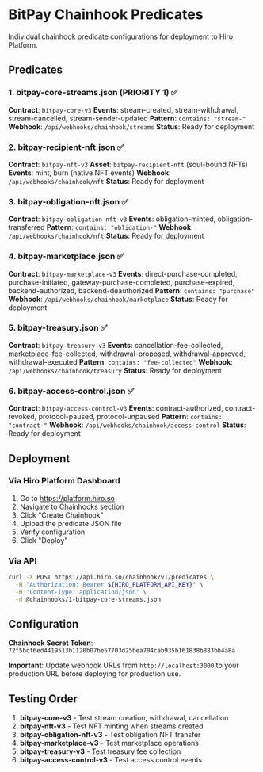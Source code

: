 # BitPay Chainhook Predicates

Individual chainhook predicate configurations for deployment to Hiro Platform.

## Predicates

### 1. bitpay-core-streams.json (PRIORITY 1) ✅
**Contract**: `bitpay-core-v3`
**Events**: stream-created, stream-withdrawal, stream-cancelled, stream-sender-updated
**Pattern**: `contains: "stream-"`
**Webhook**: `/api/webhooks/chainhook/streams`
**Status**: Ready for deployment

### 2. bitpay-recipient-nft.json ✅
**Contract**: `bitpay-nft-v3`
**Asset**: `bitpay-recipient-nft` (soul-bound NFTs)
**Events**: mint, burn (native NFT events)
**Webhook**: `/api/webhooks/chainhook/nft`
**Status**: Ready for deployment

### 3. bitpay-obligation-nft.json ✅
**Contract**: `bitpay-obligation-nft-v3`
**Events**: obligation-minted, obligation-transferred
**Pattern**: `contains: "obligation-"`
**Webhook**: `/api/webhooks/chainhook/nft`
**Status**: Ready for deployment

### 4. bitpay-marketplace.json ✅
**Contract**: `bitpay-marketplace-v3`
**Events**: direct-purchase-completed, purchase-initiated, gateway-purchase-completed, purchase-expired, backend-authorized, backend-deauthorized
**Pattern**: `contains: "purchase"`
**Webhook**: `/api/webhooks/chainhook/marketplace`
**Status**: Ready for deployment

### 5. bitpay-treasury.json ✅
**Contract**: `bitpay-treasury-v3`
**Events**: cancellation-fee-collected, marketplace-fee-collected, withdrawal-proposed, withdrawal-approved, withdrawal-executed
**Pattern**: `contains: "fee-collected"`
**Webhook**: `/api/webhooks/chainhook/treasury`
**Status**: Ready for deployment

### 6. bitpay-access-control.json ✅
**Contract**: `bitpay-access-control-v3`
**Events**: contract-authorized, contract-revoked, protocol-paused, protocol-unpaused
**Pattern**: `contains: "contract-"`
**Webhook**: `/api/webhooks/chainhook/access-control`
**Status**: Ready for deployment

## Deployment

### Via Hiro Platform Dashboard
1. Go to https://platform.hiro.so
2. Navigate to Chainhooks section
3. Click "Create Chainhook"
4. Upload the predicate JSON file
5. Verify configuration
6. Click "Deploy"

### Via API
```bash
curl -X POST https://api.hiro.so/chainhook/v1/predicates \
  -H "Authorization: Bearer ${HIRO_PLATFORM_API_KEY}" \
  -H "Content-Type: application/json" \
  -d @chainhooks/1-bitpay-core-streams.json
```

## Configuration

**Chainhook Secret Token**: `72f5bcf6ed4419513b1120b07be57703d25bea704cab935b161838b883bb4a8a`

**Important**: Update webhook URLs from `http://localhost:3000` to your production URL before deploying for production use.

## Testing Order

1. **bitpay-core-v3** - Test stream creation, withdrawal, cancellation
2. **bitpay-nft-v3** - Test NFT minting when streams created
3. **bitpay-obligation-nft-v3** - Test obligation NFT transfer
4. **bitpay-marketplace-v3** - Test marketplace operations
5. **bitpay-treasury-v3** - Test treasury fee collection
6. **bitpay-access-control-v3** - Test access control events
